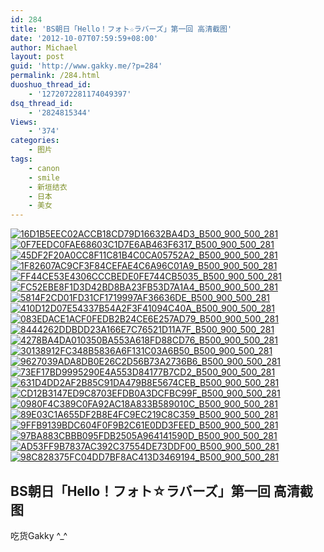 ```yaml
---
id: 284
title: 'BS朝日「Hello！フォト☆ラバーズ」第一回 高清截图'
date: '2012-10-07T07:59:59+08:00'
author: Michael
layout: post
guid: 'http://www.gakky.me/?p=284'
permalink: /284.html
duoshuo_thread_id:
    - '1272072281174049397'
dsq_thread_id:
    - '2824815344'
Views:
    - '374'
categories:
    - 图片
tags:
    - canon
    - smile
    - 新垣结衣
    - 日本
    - 美女
---
```


[![16D1B5EEC02ACCB18CD79D16632BA4D3_B500_900_500_281](http://www.yui-aragaki.org/wp-content/uploads/img/16D1B5EEC02ACCB18CD79D16632BA4D3_B500_900_500_281.jpeg)](http://www.yui-aragaki.org/wp-content/uploads/img/16D1B5EEC02ACCB18CD79D16632BA4D3_B1280_1280_1280_720.jpeg) [![0F7EEDC0FAE68603C1D7E6AB463F6317_B500_900_500_281](http://www.yui-aragaki.org/wp-content/uploads/img/0F7EEDC0FAE68603C1D7E6AB463F6317_B500_900_500_281.jpeg)](http://www.yui-aragaki.org/wp-content/uploads/img/0F7EEDC0FAE68603C1D7E6AB463F6317_B1280_1280_1280_720.jpeg) [![45DF2F20A0CC8F11C81B4C0CA05752A2_B500_900_500_281](http://www.yui-aragaki.org/wp-content/uploads/img/45DF2F20A0CC8F11C81B4C0CA05752A2_B500_900_500_281.jpeg)](http://www.yui-aragaki.org/wp-content/uploads/img/45DF2F20A0CC8F11C81B4C0CA05752A2_B1280_1280_1280_720.jpeg) [![1F82607AC9CF3F84CEFAE4C6A96C01A9_B500_900_500_281](http://www.yui-aragaki.org/wp-content/uploads/img/1F82607AC9CF3F84CEFAE4C6A96C01A9_B500_900_500_281.jpeg)](http://www.yui-aragaki.org/wp-content/uploads/img/1F82607AC9CF3F84CEFAE4C6A96C01A9_B1280_1280_1280_720.jpeg) [![FF44CE53E4306CCCBEDE0FE744CB5035_B500_900_500_281](http://www.yui-aragaki.org/wp-content/uploads/img/FF44CE53E4306CCCBEDE0FE744CB5035_B500_900_500_281.jpeg)](http://www.yui-aragaki.org/wp-content/uploads/img/FF44CE53E4306CCCBEDE0FE744CB5035_B1280_1280_1280_720.jpeg) [![FC52EBE8F1D3D42BD8BA23FB53D7A1A4_B500_900_500_281](http://www.yui-aragaki.org/wp-content/uploads/img/FC52EBE8F1D3D42BD8BA23FB53D7A1A4_B500_900_500_281.jpeg)](http://www.yui-aragaki.org/wp-content/uploads/img/FC52EBE8F1D3D42BD8BA23FB53D7A1A4_B1280_1280_1280_720.jpeg) [![5814F2CD01FD31CF1719997AF36636DE_B500_900_500_281](http://www.yui-aragaki.org/wp-content/uploads/img/5814F2CD01FD31CF1719997AF36636DE_B500_900_500_281.jpeg)](http://www.yui-aragaki.org/wp-content/uploads/img/5814F2CD01FD31CF1719997AF36636DE_B1280_1280_1280_720.jpeg) [![410D12D07E54337B54A2F3F41094C40A_B500_900_500_281](http://www.yui-aragaki.org/wp-content/uploads/img/410D12D07E54337B54A2F3F41094C40A_B500_900_500_281.jpeg)](http://www.yui-aragaki.org/wp-content/uploads/img/410D12D07E54337B54A2F3F41094C40A_B1280_1280_1280_720.jpeg) [![083EDACE1ACF0FEDB2B24CE6E257AD79_B500_900_500_281](http://www.yui-aragaki.org/wp-content/uploads/img/083EDACE1ACF0FEDB2B24CE6E257AD79_B500_900_500_281.jpeg)](http://www.yui-aragaki.org/wp-content/uploads/img/083EDACE1ACF0FEDB2B24CE6E257AD79_B1280_1280_1280_720.jpeg) [![8444262DDBDD23A166E7C76521D11A7F_B500_900_500_281](http://www.yui-aragaki.org/wp-content/uploads/img/8444262DDBDD23A166E7C76521D11A7F_B500_900_500_281.jpeg)](http://www.yui-aragaki.org/wp-content/uploads/img/8444262DDBDD23A166E7C76521D11A7F_B1280_1280_1280_720.jpeg) [![4278BA4DA010350BA553A618FD88CD76_B500_900_500_281](http://www.yui-aragaki.org/wp-content/uploads/img/4278BA4DA010350BA553A618FD88CD76_B500_900_500_281.jpeg)](http://www.yui-aragaki.org/wp-content/uploads/img/4278BA4DA010350BA553A618FD88CD76_B1280_1280_1280_720.jpeg) [![30138912FC348B5836A6F131C03A6B50_B500_900_500_281](http://www.yui-aragaki.org/wp-content/uploads/img/30138912FC348B5836A6F131C03A6B50_B500_900_500_281.jpeg)](http://www.yui-aragaki.org/wp-content/uploads/img/30138912FC348B5836A6F131C03A6B50_B1280_1280_1280_720.jpeg) [![9627039ADA8DB0E26C2D56B73A2736B6_B500_900_500_281](http://www.yui-aragaki.org/wp-content/uploads/img/9627039ADA8DB0E26C2D56B73A2736B6_B500_900_500_281.jpeg)](http://www.yui-aragaki.org/wp-content/uploads/img/9627039ADA8DB0E26C2D56B73A2736B6_B1280_1280_1280_720.jpeg) [![73EF17BD9995290E4A553D84177B7CD2_B500_900_500_281](http://www.yui-aragaki.org/wp-content/uploads/img/73EF17BD9995290E4A553D84177B7CD2_B500_900_500_281.jpeg)](http://www.yui-aragaki.org/wp-content/uploads/img/73EF17BD9995290E4A553D84177B7CD2_B1280_1280_1280_720.jpeg) [![631D4DD2AF2B85C91DA479B8E5674CEB_B500_900_500_281](http://www.yui-aragaki.org/wp-content/uploads/img/631D4DD2AF2B85C91DA479B8E5674CEB_B500_900_500_281.jpeg)](http://www.yui-aragaki.org/wp-content/uploads/img/631D4DD2AF2B85C91DA479B8E5674CEB_B1280_1280_1280_720.jpeg) [![CD12B3147ED9C8703EFDB0A3DCFBC99F_B500_900_500_281](http://www.yui-aragaki.org/wp-content/uploads/img/CD12B3147ED9C8703EFDB0A3DCFBC99F_B500_900_500_281.jpeg)](http://www.yui-aragaki.org/wp-content/uploads/img/CD12B3147ED9C8703EFDB0A3DCFBC99F_B1280_1280_1280_720.jpeg) [![0980F4C389C0FA92AC18A833B589010C_B500_900_500_281](http://www.yui-aragaki.org/wp-content/uploads/img/0980F4C389C0FA92AC18A833B589010C_B500_900_500_281.jpeg)](http://www.yui-aragaki.org/wp-content/uploads/img/0980F4C389C0FA92AC18A833B589010C_B1280_1280_1280_720.jpeg) [![89E03C1A655DF2B8E4FC9EC219C8C359_B500_900_500_281](http://www.yui-aragaki.org/wp-content/uploads/img/89E03C1A655DF2B8E4FC9EC219C8C359_B500_900_500_281.jpeg)](http://www.yui-aragaki.org/wp-content/uploads/img/89E03C1A655DF2B8E4FC9EC219C8C359_B1280_1280_1280_720.jpeg) [![9FFB9139BDC604F0F9B2C61E0DD3FEED_B500_900_500_281](http://www.yui-aragaki.org/wp-content/uploads/img/9FFB9139BDC604F0F9B2C61E0DD3FEED_B500_900_500_281.jpeg)](http://www.yui-aragaki.org/wp-content/uploads/img/9FFB9139BDC604F0F9B2C61E0DD3FEED_B1280_1280_1280_720.jpeg) [![97BA883CBBB095FDB2505A964141590D_B500_900_500_281](http://www.yui-aragaki.org/wp-content/uploads/img/97BA883CBBB095FDB2505A964141590D_B500_900_500_281.jpeg)](http://www.yui-aragaki.org/wp-content/uploads/img/97BA883CBBB095FDB2505A964141590D_B1280_1280_1280_720.jpeg) [![AD53FF9B7837AC392C37554DE73DDF00_B500_900_500_281](http://www.yui-aragaki.org/wp-content/uploads/img/AD53FF9B7837AC392C37554DE73DDF00_B500_900_500_281.jpeg)](http://www.yui-aragaki.org/wp-content/uploads/img/AD53FF9B7837AC392C37554DE73DDF00_B1280_1280_1280_720.jpeg) [![98C828375FC04DD7BF8AC413D3469194_B500_900_500_281](http://www.yui-aragaki.org/wp-content/uploads/img/98C828375FC04DD7BF8AC413D3469194_B500_900_500_281.jpeg)](http://www.yui-aragaki.org/wp-content/uploads/img/98C828375FC04DD7BF8AC413D3469194_B1280_1280_1280_720.jpeg)

## BS朝日「Hello！フォト☆ラバーズ」第一回 高清截图

吃货Gakky ^\_^